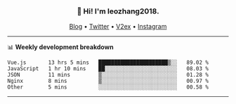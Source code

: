 <h3 align="center">👋 Hi! I'm leozhang2018.</h3>
<p align="center">
  <a href="https://leozhang2018.me">Blog</a> •
  <a href="https://twitter.com/leozhang2018">Twitter</a> •
  <a href="https://www.v2ex.com/member/leozhang">V2ex</a> •
  <a href="https://www.instagram.com/leozhanghere">Instagram</a>
</p>

-------

📊 **Weekly development breakdown**
<!--START_SECTION:waka-->

```text
Vue.js       13 hrs 5 mins   ██████████████████████▒░░   89.02 %
JavaScript   1 hr 10 mins    ██░░░░░░░░░░░░░░░░░░░░░░░   08.03 %
JSON         11 mins         ▒░░░░░░░░░░░░░░░░░░░░░░░░   01.28 %
Nginx        8 mins          ▒░░░░░░░░░░░░░░░░░░░░░░░░   00.97 %
Other        5 mins          ░░░░░░░░░░░░░░░░░░░░░░░░░   00.58 %
```

<!--END_SECTION:waka-->
-------
